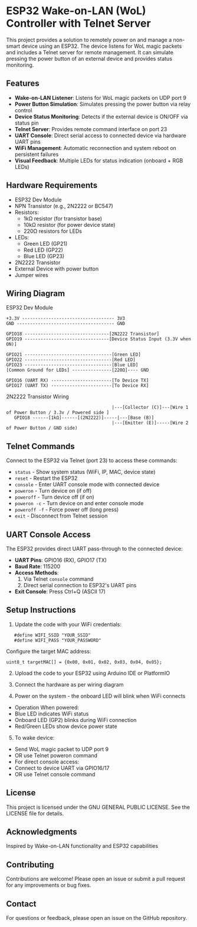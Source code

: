 # ESP32 Wake-on-LAN (WoL) Controller with Telnet Server

This project provides a solution to remotely power on and manage a non-smart device using an ESP32. The device listens for WoL magic packets and includes a Telnet server for remote management. It can simulate pressing the power button of an external device and provides status monitoring.

## Features

- **Wake-on-LAN Listener**: Listens for WoL magic packets on UDP port 9
- **Power Button Simulation**: Simulates pressing the power button via relay control
- **Device Status Monitoring**: Detects if the external device is ON/OFF via status pin
- **Telnet Server**: Provides remote command interface on port 23
- **UART Console**: Direct serial access to connected device via hardware UART pins
- **WiFi Management**: Automatic reconnection and system reboot on persistent failures
- **Visual Feedback**: Multiple LEDs for status indication (onboard + RGB LEDs)

## Hardware Requirements

- ESP32 Dev Module
- NPN Transistor (e.g., 2N2222 or BC547)
- Resistors:
  - 1kΩ resistor (for transistor base)
  - 10kΩ resistor (for power device state)
  - 220Ω resistors for LEDs
- LEDs:
  - Green LED (GP21)
  - Red LED (GP22)
  - Blue LED (GP23)
- 2N2222 Transistor
- External Device with power button
- Jumper wires

## Wiring Diagram

ESP32 Dev Module
```
+3.3V ----------------------------------- 3V3
GND ------------------------------------- GND

GPIO18 --------------------------------[2N2222 Transistor]
GPIO19 --------------------------------[Device Status Input (3.3V when ON)]

GPIO21 ---------------------------------[Green LED]
GPIO22 ---------------------------------[Red LED]
GPIO23 ---------------------------------[Blue LED]
[Common Ground for LEDs] ---------------[220Ω]---- GND

GPIO16 (UART RX) -----------------------[To Device TX]
GPIO17 (UART TX) -----------------------[To Device RX]
```

2N2222 Transistor Wiring
```
                                        |---[Collector (C)]---[Wire 1 of Power Button / 3.3v / Powered side ]
   GPIO18 ------[1kΩ]------[(2N2222)]-----|---[Base (B)]
                                        |---[Emitter (E)]-----[Wire 2 of Power Button / GND side)
```

## Telnet Commands

Connect to the ESP32 via Telnet (port 23) to access these commands:
- `status` - Show system status (WiFi, IP, MAC, device state)
- `reset` - Restart the ESP32
- `console` - Enter UART console mode with connected device
- `poweron` - Turn device on (if off)
- `poweroff` - Turn device off (if on)
- `poweron -c` - Turn device on and enter console mode
- `poweroff -f` - Force power off (long press)
- `exit` - Disconnect from Telnet session

## UART Console Access

The ESP32 provides direct UART pass-through to the connected device:
- **UART Pins**: GPIO16 (RX), GPIO17 (TX)
- **Baud Rate**: 115200
- **Access Methods**:
  1. Via Telnet `console` command
  2. Direct serial connection to ESP32's UART pins
- **Exit Console**: Press Ctrl+Q (ASCII 17)

## Setup Instructions

1. Update the code with your WiFi credentials:
```
   #define WIFI_SSID "YOUR_SSID"
   #define WIFI_PASS "YOUR_PASSWORD"
```

Configure the target MAC address:
```
uint8_t targetMAC[] = {0x00, 0x01, 0x02, 0x03, 0x04, 0x05};
```

2. Upload the code to your ESP32 using Arduino IDE or PlatformIO

3. Connect the hardware as per wiring diagram

4. Power on the system - the onboard LED will blink when WiFi connects
- Operation When powered:
- Blue LED indicates WiFi status
- Onboard LED (GP2) blinks during WiFi connection
- Red/Green LEDs show device power state

5. To wake device:
- Send WoL magic packet to UDP port 9
- OR use Telnet poweron command
- For direct console access:
- Connect to device UART via GPIO16/17
- OR use Telnet console command

## License
This project is licensed under the GNU GENERAL PUBLIC LICENSE. See the LICENSE file for details.

## Acknowledgments
Inspired by Wake-on-LAN functionality and ESP32 capabilities

## Contributing
Contributions are welcome! Please open an issue or submit a pull request for any improvements or bug fixes.

## Contact
For questions or feedback, please open an issue on the GitHub repository.
